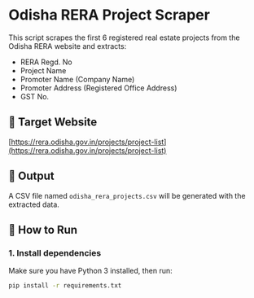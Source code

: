 # Odisha RERA Project Scraper

This script scrapes the first 6 registered real estate projects from the Odisha RERA website and extracts:

- RERA Regd. No
- Project Name
- Promoter Name (Company Name)
- Promoter Address (Registered Office Address)
- GST No.

## 🔗 Target Website
[https://rera.odisha.gov.in/projects/project-list](https://rera.odisha.gov.in/projects/project-list)

## 📁 Output
A CSV file named `odisha_rera_projects.csv` will be generated with the extracted data.

## 🚀 How to Run

### 1. Install dependencies
Make sure you have Python 3 installed, then run:

```bash
pip install -r requirements.txt
